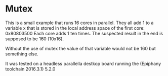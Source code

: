 # Mutex

This is a small example that runs 16 cores in parallel. They all add 1 to a variable x that is stored in the local address space of the first core: 0x80803500
Each core adds 1 ten times. The suspected result in the end is supposed to be 160 (10x16).

Without the use of mutex the value of that variable would not be 160 but something else. 


It was tested on a headless parallella destkop board running the (Epiphany toolchain 2016.3.1) 5.2.0

